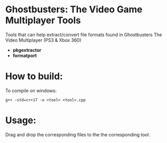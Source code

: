 # Ghostbusters: The Video Game Multiplayer Tools
Tools that can help extract/convert file formats found in Ghostbusters The Video Multiplayer (PS3 & Xbox 360)
- **pkgextractor**
- **formatport**

# How to build:

To compile on windows:

`g++ -std=c++17 -o <tool> <tool>.cpp`

# Usage:
Drag and drop the corresponding files to the the corresponding tool.
